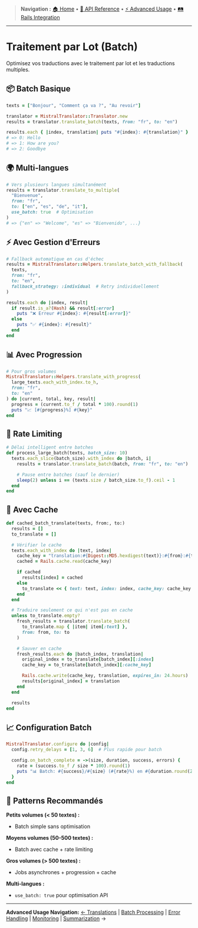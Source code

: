> **Navigation :** [🏠 Home](README.md) • [📖 API Reference](api-reference/methods.md) • [⚡ Advanced Usage](advanced-usage/translations.md) • [🛤️ Rails Integration](rails-integration/setup.md)

---

# Traitement par Lot (Batch)

Optimisez vos traductions avec le traitement par lot et les traductions multiples.

## 📦 Batch Basique

```ruby
texts = ["Bonjour", "Comment ça va ?", "Au revoir"]

translator = MistralTranslator::Translator.new
results = translator.translate_batch(texts, from: "fr", to: "en")

results.each { |index, translation| puts "#{index}: #{translation}" }
# => 0: Hello
# => 1: How are you?
# => 2: Goodbye
```

## 🌍 Multi-langues

```ruby
# Vers plusieurs langues simultanément
results = translator.translate_to_multiple(
  "Bienvenue",
  from: "fr",
  to: ["en", "es", "de", "it"],
  use_batch: true  # Optimisation
)
# => {"en" => "Welcome", "es" => "Bienvenido", ...}
```

## ⚡ Avec Gestion d'Erreurs

```ruby
# Fallback automatique en cas d'échec
results = MistralTranslator::Helpers.translate_batch_with_fallback(
  texts,
  from: "fr",
  to: "en",
  fallback_strategy: :individual  # Retry individuellement
)

results.each do |index, result|
  if result.is_a?(Hash) && result[:error]
    puts "❌ Erreur #{index}: #{result[:error]}"
  else
    puts "✅ #{index}: #{result}"
  end
end
```

## 📊 Avec Progression

```ruby
# Pour gros volumes
MistralTranslator::Helpers.translate_with_progress(
  large_texts.each_with_index.to_h,
  from: "fr",
  to: "en"
) do |current, total, key, result|
  progress = (current.to_f / total * 100).round(1)
  puts "📈 [#{progress}%] #{key}"
end
```

## 🚦 Rate Limiting

```ruby
# Délai intelligent entre batches
def process_large_batch(texts, batch_size: 10)
  texts.each_slice(batch_size).with_index do |batch, i|
    results = translator.translate_batch(batch, from: "fr", to: "en")

    # Pause entre batches (sauf le dernier)
    sleep(2) unless i == (texts.size / batch_size.to_f).ceil - 1
  end
end
```

## 💾 Avec Cache

```ruby
def cached_batch_translate(texts, from:, to:)
  results = []
  to_translate = []

  # Vérifier le cache
  texts.each_with_index do |text, index|
    cache_key = "translation:#{Digest::MD5.hexdigest(text)}:#{from}:#{to}"
    cached = Rails.cache.read(cache_key)

    if cached
      results[index] = cached
    else
      to_translate << { text: text, index: index, cache_key: cache_key }
    end
  end

  # Traduire seulement ce qui n'est pas en cache
  unless to_translate.empty?
    fresh_results = translator.translate_batch(
      to_translate.map { |item| item[:text] },
      from: from, to: to
    )

    # Sauver en cache
    fresh_results.each do |batch_index, translation|
      original_index = to_translate[batch_index][:index]
      cache_key = to_translate[batch_index][:cache_key]

      Rails.cache.write(cache_key, translation, expires_in: 24.hours)
      results[original_index] = translation
    end
  end

  results
end
```

## 📈 Configuration Batch

```ruby
MistralTranslator.configure do |config|
  config.retry_delays = [1, 3, 6]  # Plus rapide pour batch

  config.on_batch_complete = ->(size, duration, success, errors) {
    rate = (success.to_f / size * 100).round(1)
    puts "📊 Batch: #{success}/#{size} (#{rate}%) en #{duration.round(2)}s"
  }
end
```

## 🎯 Patterns Recommandés

**Petits volumes (< 50 textes) :**

- Batch simple sans optimisation

**Moyens volumes (50-500 textes) :**

- Batch avec cache + rate limiting

**Gros volumes (> 500 textes) :**

- Jobs asynchrones + progression + cache

**Multi-langues :**

- `use_batch: true` pour optimisation API

---

**Advanced Usage Navigation:**
[← Translations](advanced-usage/translations.md) | [Batch Processing](advanced-usage/batch-processing.md) | [Error Handling](advanced-usage/error-handling.md) | [Monitoring](advanced-usage/monitoring.md) | [Summarization](advanced-usage/summarization.md) →
